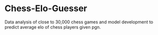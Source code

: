 # Chess-Elo-Guesser
Data analysis of close to 30,000 chess games and model development to predict average elo of chess players given pgn.
